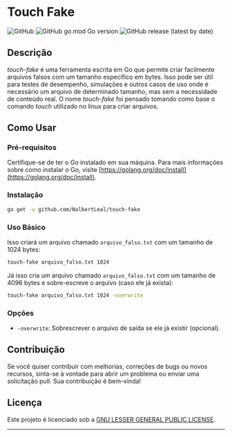 # Touch Fake

![GitHub](https://img.shields.io/github/license/NalbertLeal/touch-fake)
![GitHub go.mod Go version](https://img.shields.io/github/go-mod/go-version/NalbertLeal/touch-fake)
![GitHub release (latest by date)](https://img.shields.io/github/v/release/NalbertLeal/touch-fake)

## Descrição

_touch-fake_ é uma ferramenta escrita em Go que permite criar facilmente arquivos falsos com um tamanho específico em bytes. Isso pode ser útil para testes de desempenho, simulações e outros casos de uso onde é necessário um arquivo de determinado tamanho, mas sem a necessidade de conteúdo real. O nome _touch-fake_ foi pensado tomando como base o comando _touch_ utilizado no linux para criar arquivos.

## Como Usar

### Pré-requisitos

Certifique-se de ter o Go instalado em sua máquina. Para mais informações sobre como instalar o Go, visite [https://golang.org/doc/install](https://golang.org/doc/install).

### Instalação

```bash
go get -u github.com/NalbertLeal/touch-fake
```

### Uso Básico

Isso criará um arquivo chamado `arquivo_falso.txt` com um tamanho de 1024 bytes:

```bash
touch-fake arquivo_falso.txt 1024 
```

Já isso cria um arquivo chamado `arquivo_falso.txt` com um tamanho de 4096 bytes e sobre-escreve o arquivo (caso ele já exista):

```bash
touch-fake arquivo_falso.txt 1024 -overwrite
```

### Opções

- `-overwrite`: Sobrescrever o arquivo de saída se ele já existir (opcional).

## Contribuição

Se você quiser contribuir com melhorias, correções de bugs ou novos recursos, sinta-se à vontade para abrir um problema ou enviar uma solicitação pull. Sua contribuição é bem-vinda!

## Licença

Este projeto é licenciado sob a [GNU LESSER GENERAL PUBLIC LICENSE](https://choosealicense.com/licenses/lgpl-3.0/).

---